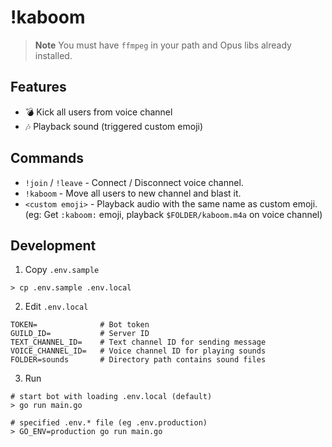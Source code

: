 # !kaboom

> **Note**
>  You must have `ffmpeg` in your path and Opus libs already installed.

## Features

* 💣 Kick all users from voice channel
* 🎶 Playback sound (triggered custom emoji)

## Commands

* `!join` / `!leave` - Connect / Disconnect voice channel.
* `!kaboom` - Move all users to new channel and blast it.
* `<custom emoji>` - Playback audio with the same name as custom emoji.
    (eg: Get `:kaboom:` emoji, playback `$FOLDER/kaboom.m4a` on voice channel)

## Development

1. Copy `.env.sample`

```shell
> cp .env.sample .env.local
```

2. Edit `.env.local`

```shell
TOKEN=              # Bot token
GUILD_ID=           # Server ID
TEXT_CHANNEL_ID=    # Text channel ID for sending message
VOICE_CHANNEL_ID=   # Voice channel ID for playing sounds
FOLDER=sounds       # Directory path contains sound files
```

3. Run

```shell
# start bot with loading .env.local (default)
> go run main.go

# specified .env.* file (eg .env.production)
> GO_ENV=production go run main.go
```
